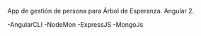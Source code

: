 App de gestión de persona para Árbol de Esperanza.
Angular 2.

-AngularCLI
-NodeMon
-ExpressJS
-MongoJs
